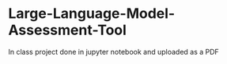 # Large-Language-Model-Assessment-Tool

In class project done in jupyter notebook and uploaded as a PDF

